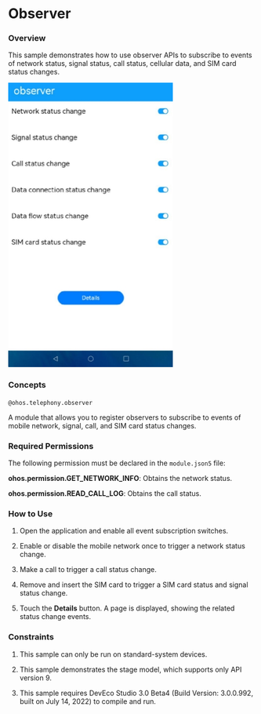 # Observer

### Overview

This sample demonstrates how to use observer APIs to subscribe to events of network status, signal status, call status, cellular data, and SIM card status changes.

![](./screenshots/device/observer-en.png)


### Concepts

`@ohos.telephony.observer`

  A module that allows you to register observers to subscribe to events of mobile network, signal, call, and SIM card status changes.

### Required Permissions

The following permission must be declared in the `module.json5` file:

**ohos.permission.GET_NETWORK_INFO**: Obtains the network status.

**ohos.permission.READ_CALL_LOG**: Obtains the call status.

### How to Use

1. Open the application and enable all event subscription switches.

2. Enable or disable the mobile network once to trigger a network status change.

3. Make a call to trigger a call status change.

4. Remove and insert the SIM card to trigger a SIM card status and signal status change.

5. Touch the **Details** button. A page is displayed, showing the related status change events.

### Constraints

1. This sample can only be run on standard-system devices.

2. This sample demonstrates the stage model, which supports only API version 9.

3. This sample requires DevEco Studio 3.0 Beta4 (Build Version: 3.0.0.992, built on July 14, 2022) to compile and run.
